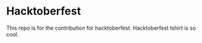 # Hacktoberfest
This repo is for the contribution for hacktoberfest.
Hacktoberfest tshirt is so cool.

